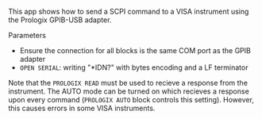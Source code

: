 This app shows how to send a SCPI command to a VISA instrument using the Prologix GPIB-USB adapter.

Parameters
- Ensure the connection for all blocks is the same COM port as the GPIB adapter
- `OPEN SERIAL`: writing "*IDN?" with bytes encoding and a LF terminator

Note that the `PROLOGIX READ` must be used to recieve a response from the instrument. The AUTO mode can be turned on which recieves a response upon every command (`PROLOGIX AUTO` block controls this setting). However, this causes errors in some VISA instruments. 
